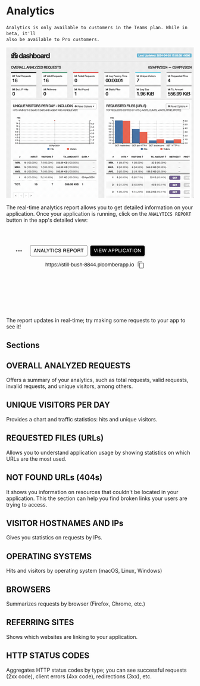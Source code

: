 # Analytics

```{important}
Analytics is only available to customers in the Teams plan. While in beta, it'll
also be available to Pro customers.
```

![](../static/analytics/animation.gif)

The real-time analytics report allows you to get detailed information on your
application. Once your application is running, click on the `ANALYTICS REPORT` button
in the app's detailed view:

![](../static/analytics/button.png)

The report updates in real-time; try making some requests to your app to see it!

## Sections

## OVERALL ANALYZED REQUESTS

Offers a summary of your analytics, such as total requests, valid requests,
invalid requests, and unique visitors, among others.

## UNIQUE VISITORS PER DAY

Provides a chart and traffic statistics: hits and unique visitors.

## REQUESTED FILES (URLs)

Allows you to understand application usage by showing statistics on which URLs are
the most used.


## NOT FOUND URLs (404s)

It shows you information on resources that couldn't be located in your application. This
the section can help you find broken links your users are trying to access.

## VISITOR HOSTNAMES AND IPs

Gives you statistics on requests by IPs.

## OPERATING SYSTEMS

Hits and visitors by operating system (macOS, Linux, Windows)

## BROWSERS

Summarizes requests by browser (Firefox, Chrome, etc.)

## REFERRING SITES

Shows which websites are linking to your application.

## HTTP STATUS CODES

Aggregates HTTP status codes by type; you can see successful requests (2xx code),
client errors (4xx code), redirections (3xx), etc.